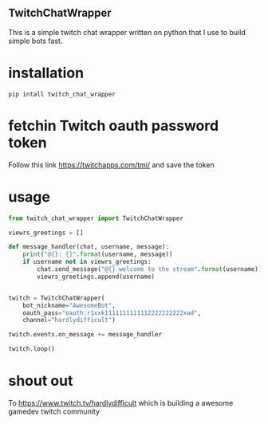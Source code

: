 TwitchChatWrapper
-----------------

This is a simple twitch chat wrapper written on python that I use to build simple bots fast.


# installation

```
pip intall twitch_chat_wrapper
```

# fetchin Twitch oauth password token

Follow this link https://twitchapps.com/tmi/ and save the token

# usage

```python
from twitch_chat_wrapper import TwitchChatWrapper

viewrs_greetings = []

def message_handler(chat, username, message):
    print("@{}: {}".format(username, message))
    if username not in viewrs_greetings:
        chat.send_message("@{} welcome to the stream".format(username))
        viewrs_greetings.append(username)


twitch = TwitchChatWrapper(
    bot_nickname="AwesomeBot", 
    oauth_pass="oauth:r1xxk1111111111112222222222xwd", 
    channel="hardlydifficult") 

twitch.events.on_message += message_handler

twitch.loop()
```

# shout out

To https://www.twitch.tv/hardlydifficult which is building a awesome gamedev twitch community